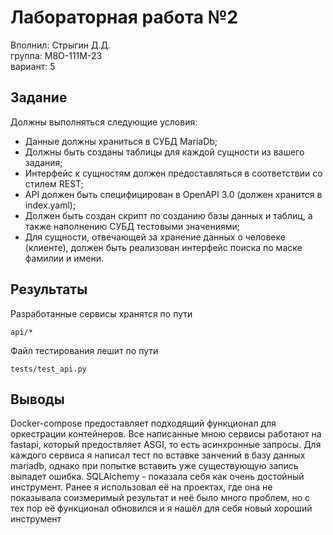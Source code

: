 # Лабораторная работа №2

Вполнил: Стрыгин Д.Д.\
группа: М8О-111М-23\
вариант: 5

## Задание

Должны выполняться следующие условия:
-  Данные должны храниться в СУБД MariaDb;
-  Должны быть созданы таблицы для каждой сущности из вашего задания;
-  Интерфейс к сущностям должен предоставляться в соответствии со стилем REST;
-  API должен быть специфицирован в OpenAPI 3.0 (должен хранится в index.yaml);
-  Должен быть создан скрипт по созданию базы данных и таблиц, а также наполнению СУБД тестовыми значениями;
-  Для сущности, отвечающей за хранение данных о человеке (клиенте), должен быть реализован интерфейс поиска по маске фамилии и имени.

## Результаты

Разработанные сервисы хранятся по пути
```
api/*
```
Файл тестирования лешит по пути
```
tests/test_api.py
```

## Выводы
Docker-compose предоставляет подходящий функционал для оркестрации контейнеров. Все написанные мною сервисы работают на fastapi, который предоствляет ASGI, то есть асинхронные запросы. Для каждого сервиса я написал тест по вставке занчений в базу данных mariadb, однако при попытке вставить уже существующую запись выпадет ошибка. SQLAlchemy - показала себя как очень достойный инструмент. Ранее я использовал её на проектах, где она не показывала соизмеримый результат и неё было много проблем, но с тех пор её функционал обновился и я нашёл для себя новый хороший инструмент